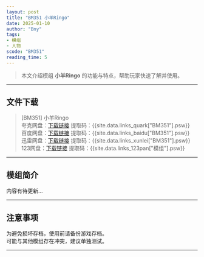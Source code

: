 ```yaml
---
layout: post
title: "BM351 小羊Ringo"
date: 2025-01-10
author: "Bny"
tags: 
- 模组
- 人物
scode: "BM351"
reading_time: 5
---
```


> 本文介绍模组 **小羊Ringo** 的功能与特点，帮助玩家快速了解并使用。

---

## 文件下载

> [BM351] 小羊Ringo  
夸克网盘：[下载链接]({{site.data.links_quark["BM351"].url}}) 提取码：{{site.data.links_quark["BM351"].psw}}  
百度网盘：[下载链接]({{site.data.links_baidu["BM351"].url}}) 提取码：{{site.data.links_baidu["BM351"].psw}}  
迅雷网盘：[下载链接]({{site.data.links_xunlei["BM351"].url}}) 提取码：{{site.data.links_xunlei["BM351"].psw}}  
123网盘：[下载链接]({{site.data.links_123pan["模组"].url}}) 提取码：{{site.data.links_123pan["模组"].psw}}  

---

## 模组简介

>  
内容有待更新...  

---

## 注意事项

>  
为避免损坏存档，使用前请备份游戏存档。  
可能与其他模组存在冲突，建议单独测试。  

---


